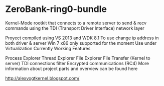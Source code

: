 # ZeroBank-ring0-bundle
Kernel-Mode rootkit that connects to a remote server to send & recv commands using the TDI (Transport Driver Interface) network layer

Proyect compiled using VS 2013 and WDK 8.1
To use change ip address in both driver & server
Win 7 x86 only supported for the moment
Use under Virtualization
Currently Working Features

Process Explorer
Thread Explorer
File Explorer
File Transfer (Kernel to server)
TDI connections filter
Encrypted communications (RC4)
More information about project parts and overview can be found here

http://alexvogtkernel.blogspot.com/
